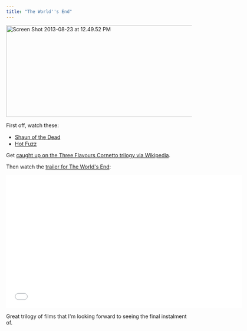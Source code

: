 ```yaml
---
title: "The World''s End"
---
```

<p><img src="https://chrisenns.com/wp-content/uploads/2013/08/Screen-Shot-2013-08-23-at-12.49.52-PM-600x248.png" alt="Screen Shot 2013-08-23 at 12.49.52 PM" width="600" height="248" class="aligncenter size-large wp-image-21597" /></p>
<p>First off, watch these:</p>
<ul>
<li><a href="https://itunes.apple.com/ca/movie/shaun-of-the-dead/id299926950?uo=4&at=10l4Ki" target="itunes_store">Shaun of the Dead</a> <a href="https://itunes.apple.com/ca/movie/shaun-of-the-dead/id299926950?uo=4&at=10l4Ki" target="itunes_store" style="display:inline-block;overflow:hidden;background:url(http://linkmaker.itunes.apple.com/htmlResources/assets//images/web/linkmaker/badge_itunes-sm.png) no-repeat;width:45px;height:15px;@media only screen{background-image:url(http://linkmaker.itunes.apple.com/htmlResources/assets//images/web/linkmaker/badge_itunes-sm.svg);}"></a></li>
<li><a href="https://itunes.apple.com/ca/movie/hot-fuzz/id299801888?uo=4&at=10l4Ki" target="itunes_store">Hot Fuzz</a> <a href="https://itunes.apple.com/ca/movie/hot-fuzz/id299801888?uo=4&at=10l4Ki" target="itunes_store" style="display:inline-block;overflow:hidden;background:url(http://linkmaker.itunes.apple.com/htmlResources/assets//images/web/linkmaker/badge_itunes-sm.png) no-repeat;width:45px;height:15px;@media only screen{background-image:url(http://linkmaker.itunes.apple.com/htmlResources/assets//images/web/linkmaker/badge_itunes-sm.svg);}"></a></li>
</ul>
<p>Get <a href="http://en.wikipedia.org/wiki/Three_Flavours_Cornetto_trilogy">caught up on the Three Flavours Cornetto trilogy via Wikipedia</a>.</p>
<p>Then watch the <a href="http://www.youtube.com/watch?v=hFo7eJR2cvc">trailer for The World's End</a>:</p>
<p><iframe width="640" height="360" src="//www.youtube.com/embed/hFo7eJR2cvc" frameborder="0" allowfullscreen></iframe></p>
<p>Great trilogy of films that I'm looking forward to seeing the final instalment of.</p>
